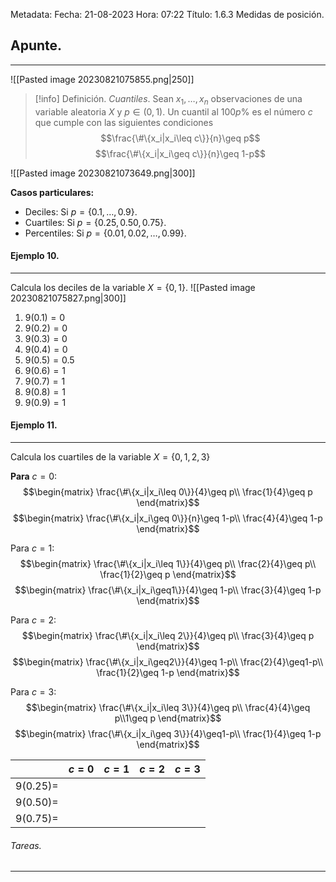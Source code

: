 Metadata:
Fecha: 21-08-2023
Hora: 07:22
Título: 1.6.3 Medidas de posición.

## Apunte.
---
![[Pasted image 20230821075855.png|250]]

>[!info] Definición. *Cuantiles*.
>Sean $x_1,\ldots,x_n$ observaciones de una variable aleatoria $X$ y $p\in(0,1)$. Un cuantil al $100p\%$ es el número $c$ que cumple con las siguientes condiciones $$\frac{\#\{x_i|x_i\leq c\}}{n}\geq p$$ $$\frac{\#\{x_i|x_i\geq c\}}{n}\geq 1-p$$

![[Pasted image 20230821073649.png|300]]


**Casos particulares:**
- Deciles: Si $p=\{0.1,\ldots,0.9\}$.
- Cuartiles: Si $p=\{0.25,0.50,0.75\}$.
- Percentiles: Si $p=\{0.01,0.02,\ldots,0.99\}$.

#### Ejemplo 10.
---
Calcula los deciles de la variable $X=\{0,1\}$.
![[Pasted image 20230821075827.png|300]]




1. $9(0.1)=0$
2. $9(0.2)=0$
3. $9(0.3)=0$
4. $9(0.4)=0$
5. $9(0.5)=0.5$
6. $9(0.6)=1$
7. $9(0.7)=1$
8. $9(0.8)=1$
9. $9(0.9)=1$



#### Ejemplo 11.
---
Calcula los cuartiles de la variable $X=\{0,1,2,3\}$

**Para** $c=0$:
$$\begin{matrix} \frac{\#\{x_i|x_i\leq 0\}}{4}\geq p\\ \frac{1}{4}\geq p \end{matrix}$$
$$\begin{matrix} \frac{\#\{x_i|x_i\geq 0\}}{n}\geq 1-p\\ \frac{4}{4}\geq 1-p \end{matrix}$$

Para $c=1$:
$$\begin{matrix} \frac{\#\{x_i|x_i\leq 1\}}{4}\geq p\\ \frac{2}{4}\geq p\\ \frac{1}{2}\geq p \end{matrix}$$
$$\begin{matrix} \frac{\#\{x_i|x_i\geq1\}}{4}\geq 1-p\\ \frac{3}{4}\geq 1-p \end{matrix}$$

Para $c=2$:
$$\begin{matrix} \frac{\#\{x_i|x_i\leq 2\}}{4}\geq p\\ \frac{3}{4}\geq p \end{matrix}$$
$$\begin{matrix} \frac{\#\{x_i|x_i\geq2\}}{4}\geq 1-p\\ \frac{2}{4}\geq1-p\\ \frac{1}{2}\geq 1-p \end{matrix}$$

Para $c=3$:
$$\begin{matrix} \frac{\#\{x_i|x_i\leq 3\}}{4}\geq p\\ \frac{4}{4}\geq p\\1\geq p \end{matrix}$$
$$\begin{matrix} \frac{\#\{x_i|x_i\geq 3\}}{4}\geq1-p\\ \frac{1}{4}\geq 1-p \end{matrix}$$

|  | $c=0$ | $c=1$ | $c=2$ | $c=3$ |
| --- | --- | --- | --- | --- |
| $9(0.25)=$ |  |  |  |  |
| $9(0.50)=$ |  |  |  |  |
| $9(0.75)=$ |  |  |  |  |



###### Tareas.
---

